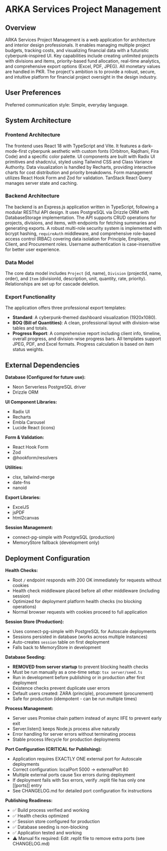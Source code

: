 # ARKA Services Project Management

## Overview

ARKA Services Project Management is a web application for architecture and interior design professionals. It enables managing multiple project budgets, tracking costs, and visualizing financial data with a futuristic cyberpunk-inspired UI. Key capabilities include creating unlimited projects with divisions and items, priority-based fund allocation, real-time analytics, and comprehensive export options (Excel, PDF, JPEG). All monetary values are handled in PKR. The project's ambition is to provide a robust, secure, and intuitive platform for financial project oversight in the design industry.

## User Preferences

Preferred communication style: Simple, everyday language.

## System Architecture

### Frontend Architecture

The frontend uses React 18 with TypeScript and Vite. It features a dark-mode-first cyberpunk aesthetic with custom fonts (Orbitron, Rajdhani, Fira Code) and a specific color palette. UI components are built with Radix UI primitives and shadcn/ui, styled using Tailwind CSS and Class Variance Authority. Data visualization is handled by Recharts, providing interactive charts for cost distribution and priority breakdowns. Form management utilizes React Hook Form and Zod for validation. TanStack React Query manages server state and caching.

### Backend Architecture

The backend is an Express.js application written in TypeScript, following a modular RESTful API design. It uses PostgreSQL via Drizzle ORM with DatabaseStorage implementation. The API supports CRUD operations for projects, divisions, and items, with endpoints for fetching summaries and generating exports. A robust multi-role security system is implemented with bcrypt hashing, `requireAuth` middleware, and comprehensive role-based access control (RBAC) covering data isolation for Principle, Employee, Client, and Procurement roles. Username authentication is case-insensitive for better user experience.

### Data Model

The core data model includes `Project` (id, name), `Division` (projectId, name, order), and `Item` (divisionId, description, unit, quantity, rate, priority). Relationships are set up for cascade deletion.

### Export Functionality

The application offers three professional export templates:
- **Standard**: A cyberpunk-themed dashboard visualization (1920x1080).
- **BOQ (Bill of Quantities)**: A clean, professional layout with division-wise tables and totals.
- **Progress Report**: A comprehensive report including client info, timeline, overall progress, and division-wise progress bars.
All templates support JPEG, PDF, and Excel formats. Progress calculation is based on item status weights.

## External Dependencies

**Database (Configured for future use):**
- Neon Serverless PostgreSQL driver
- Drizzle ORM

**UI Component Libraries:**
- Radix UI
- Recharts
- Embla Carousel
- Lucide React (icons)

**Form & Validation:**
- React Hook Form
- Zod
- @hookform/resolvers

**Utilities:**
- clsx, tailwind-merge
- date-fns
- nanoid

**Export Libraries:**
- ExcelJS
- jsPDF
- html2canvas

**Session Management:**
- connect-pg-simple with PostgreSQL (production)
- MemoryStore fallback (development only)

## Deployment Configuration

**Health Checks:**
- Root `/` endpoint responds with 200 OK immediately for requests without cookies
- Health check middleware placed before all other middleware (including session)
- Optimized for deployment platform health checks (no blocking operations)
- Normal browser requests with cookies proceed to full application

**Session Store (Production):**
- Uses connect-pg-simple with PostgreSQL for Autoscale deployments
- Sessions persisted in database (works across multiple instances)
- Auto-creates `session` table on first deployment
- Falls back to MemoryStore in development

**Database Seeding:**
- **REMOVED from server startup** to prevent blocking health checks
- Must be run manually as a one-time setup: `tsx server/seed.ts`
- Run in development before publishing or in production after first deployment
- Existence checks prevent duplicate user errors
- Default users created: ZARA (principle), procurement (procurement)
- Safe for production (idempotent - can be run multiple times)

**Process Management:**
- Server uses Promise chain pattern instead of async IIFE to prevent early exit
- Server.listen() keeps Node.js process alive naturally
- Error handling for server errors without terminating process
- Stable process lifecycle for production deployments

**Port Configuration (CRITICAL for Publishing):**
- Application requires EXACTLY ONE external port for Autoscale deployments
- Correct configuration: localPort 5000 → externalPort 80
- Multiple external ports cause 5xx errors during deployment
- If deployment fails with 5xx errors, verify .replit file has only one [[ports]] entry
- See CHANGELOG.md for detailed port configuration fix instructions

**Publishing Readiness:**
- ✅ Build process verified and working
- ✅ Health checks optimized
- ✅ Session store configured for production
- ✅ Database seeding is non-blocking
- ✅ Application tested and working
- ⚠️ Manual fix required: Edit .replit file to remove extra ports (see CHANGELOG.md)